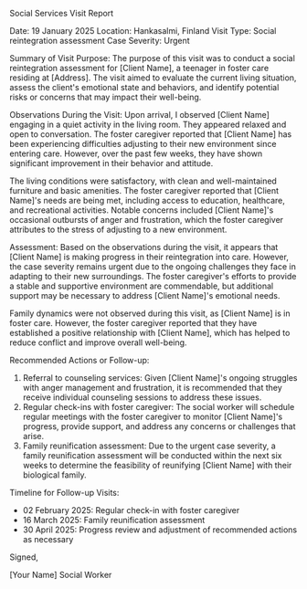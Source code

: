 Social Services Visit Report

Date: 19 January 2025
Location: Hankasalmi, Finland
Visit Type: Social reintegration assessment
Case Severity: Urgent

Summary of Visit Purpose:
The purpose of this visit was to conduct a social reintegration assessment for [Client Name], a teenager in foster care residing at [Address]. The visit aimed to evaluate the current living situation, assess the client's emotional state and behaviors, and identify potential risks or concerns that may impact their well-being.

Observations During the Visit:
Upon arrival, I observed [Client Name] engaging in a quiet activity in the living room. They appeared relaxed and open to conversation. The foster caregiver reported that [Client Name] has been experiencing difficulties adjusting to their new environment since entering care. However, over the past few weeks, they have shown significant improvement in their behavior and attitude.

The living conditions were satisfactory, with clean and well-maintained furniture and basic amenities. The foster caregiver reported that [Client Name]'s needs are being met, including access to education, healthcare, and recreational activities. Notable concerns included [Client Name]'s occasional outbursts of anger and frustration, which the foster caregiver attributes to the stress of adjusting to a new environment.

Assessment:
Based on the observations during the visit, it appears that [Client Name] is making progress in their reintegration into care. However, the case severity remains urgent due to the ongoing challenges they face in adapting to their new surroundings. The foster caregiver's efforts to provide a stable and supportive environment are commendable, but additional support may be necessary to address [Client Name]'s emotional needs.

Family dynamics were not observed during this visit, as [Client Name] is in foster care. However, the foster caregiver reported that they have established a positive relationship with [Client Name], which has helped to reduce conflict and improve overall well-being.

Recommended Actions or Follow-up:
1. Referral to counseling services: Given [Client Name]'s ongoing struggles with anger management and frustration, it is recommended that they receive individual counseling sessions to address these issues.
2. Regular check-ins with foster caregiver: The social worker will schedule regular meetings with the foster caregiver to monitor [Client Name]'s progress, provide support, and address any concerns or challenges that arise.
3. Family reunification assessment: Due to the urgent case severity, a family reunification assessment will be conducted within the next six weeks to determine the feasibility of reunifying [Client Name] with their biological family.

Timeline for Follow-up Visits:
- 02 February 2025: Regular check-in with foster caregiver
- 16 March 2025: Family reunification assessment
- 30 April 2025: Progress review and adjustment of recommended actions as necessary

Signed,

[Your Name]
Social Worker